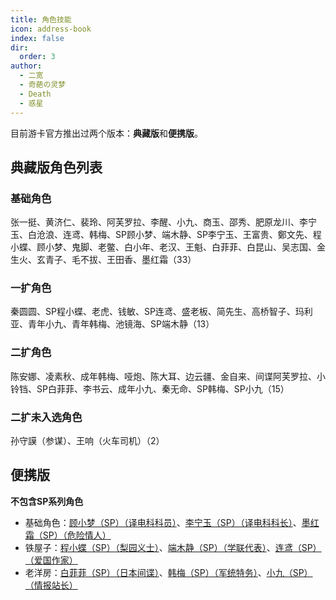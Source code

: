 ```yaml
---
title: 角色技能
icon: address-book
index: false
dir:
  order: 3
author:
  - 二宽
  - 奇葩の灵梦
  - Death
  - 惑星
---
```


<Catalog></Catalog>

目前游卡官方推出过两个版本：**典藏版**和**便携版**。

## **典藏版**角色列表

### **基础角色**
张一挺、黄济仁、裴玲、阿芙罗拉、李醒、小九、商玉、邵秀、肥原龙川、李宁玉、白沧浪、连鸢、韩梅、SP顾小梦、端木静、SP李宁玉、王富贵、鄭文先、程小蝶、顾小梦、鬼脚、老鳖、白小年、老汉、王魁、白菲菲、白昆山、吴志国、金生火、玄青子、毛不拔、王田香、墨红霜（33）

### **一扩角色**
秦圆圆、SP程小蝶、老虎、钱敏、SP连鸢、盛老板、简先生、高桥智子、玛利亚、青年小九、青年韩梅、池镜海、SP端木静（13）

### **二扩角色**
陈安娜、凌素秋、成年韩梅、哑炮、陈大耳、边云疆、金自来、间谍阿芙罗拉、小铃铛、SP白菲菲、李书云、成年小九、秦无命、SP韩梅、SP小九（15）

### **二扩未入选角色**
孙守謨（参谋）、王响（火车司机）（2）

## **便携版**
**不包含SP系列角色**
- 基础角色：[顾小梦（SP）（译电科科员）](base.md#g-顾小梦-sp-译电科科员)、[李宁玉（SP）（译电科科长）](base.md#l-李宁玉-sp-译电科科长)、[墨红霜（SP）（危险情人）](base.md#m-墨红霜-sp-危险情人)
- 铁屋子：[程小蝶（SP）（梨园义士）](extend1.md#c-程小蝶-sp-梨园义士)、[端木静（SP）（学联代表）](extend1.md#d-端木静-sp-学联代表)、[连鸢（SP）（爱国作家）](extend1.md#l-连鸢-sp-爱国作家)
- 老洋房：[白菲菲（SP）（日本间谍）](extend2.md#b-白菲菲-sp-日本间谍)、[韩梅（SP）（军统特务）](extend2.md#h-韩梅-sp-军统特务)、[小九（SP）（情报站长）](extend2.md#x-小九-sp-情报站长)

